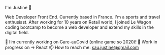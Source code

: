 I'm Justine 👋

Web Developer Front End.
Currently based in France.
I'm a sports and travel enthusiast.
After working for 10 years on Retail world, I joined Le Wagon coding bootcamp to become a web developer and extend my skills in the digital field.

🔭 I’m currently working on Gare-auCovid (online game so 2020)!
🌱 Work in progress on -> React
📫 How to reach me: sau.justine@gmail.com
